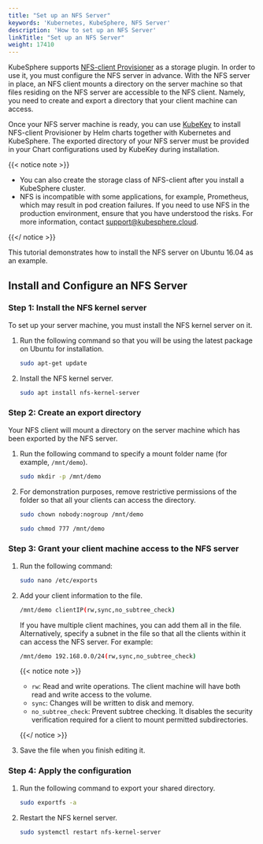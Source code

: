 ```yaml
---
title: "Set up an NFS Server"
keywords: 'Kubernetes, KubeSphere, NFS Server'
description: 'How to set up an NFS Server'
linkTitle: "Set up an NFS Server"
weight: 17410
---
```


KubeSphere supports [NFS-client Provisioner](https://github.com/kubernetes-incubator/external-storage/tree/master/nfs-client) as a storage plugin. In order to use it, you must configure the NFS server in advance. With the NFS server in place, an NFS client mounts a directory on the server machine so that files residing on the NFS server are accessible to the NFS client. Namely, you need to create and export a directory that your client machine can access.

Once your NFS server machine is ready, you can use [KubeKey](../../../installing-on-linux/introduction/kubekey/) to install NFS-client Provisioner by Helm charts together with Kubernetes and KubeSphere. The exported directory of your NFS server must be provided in your Chart configurations used by KubeKey during installation.

{{< notice note >}}

- You can also create the storage class of NFS-client after you install a KubeSphere cluster.
- NFS is incompatible with some applications, for example, Prometheus, which may result in pod creation failures. If you need to use NFS in the production environment, ensure that you have understood the risks. For more information, contact support@kubesphere.cloud.

{{</ notice >}} 

This tutorial demonstrates how to install the NFS server on Ubuntu 16.04 as an example.

## Install and Configure an NFS Server

### Step 1: Install the NFS kernel server

To set up your server machine, you must install the NFS kernel server on it.

1. Run the following command so that you will be using the latest package on Ubuntu for installation.

   ```bash
   sudo apt-get update
   ```

2. Install the NFS kernel server.

   ```bash
   sudo apt install nfs-kernel-server
   ```

### Step 2: Create an export directory

Your NFS client will mount a directory on the server machine which has been exported by the NFS server.

1. Run the following command to specify a mount folder name (for example, `/mnt/demo`).

   ```bash
   sudo mkdir -p /mnt/demo
   ```

2. For demonstration purposes, remove restrictive permissions of the folder so that all your clients can access the directory.

   ```bash
   sudo chown nobody:nogroup /mnt/demo
   ```

   ```bash
   sudo chmod 777 /mnt/demo
   ```

### Step 3: Grant your client machine access to the NFS server

1. Run the following command:

   ```bash
   sudo nano /etc/exports
   ```

2. Add your client information to the file.

   ```bash
   /mnt/demo clientIP(rw,sync,no_subtree_check)
   ```

   If you have multiple client machines, you can add them all in the file. Alternatively, specify a subnet in the file so that all the clients within it can access the NFS server. For example:

   ```bash
   /mnt/demo 192.168.0.0/24(rw,sync,no_subtree_check)
   ```

   {{< notice note >}}

   - `rw`: Read and write operations. The client machine will have both read and write access to the volume.
   - `sync`: Changes will be written to disk and memory.
   - `no_subtree_check`: Prevent subtree checking. It disables the security verification required for a client to mount permitted subdirectories.

   {{</ notice >}}

3. Save the file when you finish editing it.

### Step 4: Apply the configuration

1. Run the following command to export your shared directory.

   ```bash
   sudo exportfs -a
   ```

2. Restart the NFS kernel server.

   ```bash
   sudo systemctl restart nfs-kernel-server
   ```
